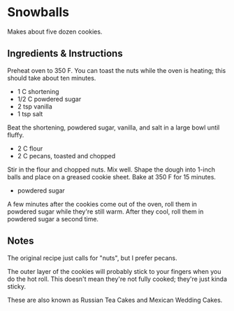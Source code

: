 # Snowballs

Makes about five dozen cookies.

## Ingredients & Instructions

Preheat oven to 350 F.  You can toast the nuts  while the oven is heating;  this
should take about ten minutes.

- 1 C shortening
- 1/2 C powdered sugar
- 2 tsp vanilla
- 1 tsp salt

Beat the shortening,  powdered sugar,  vanilla,  and salt  in a large bowl until
fluffy.

- 2 C flour
- 2 C pecans, toasted and chopped

Stir in the flour and chopped nuts. Mix well.  Shape the dough into 1-inch balls
and place on a greased cookie sheet.  Bake at 350 F for 15 minutes.

- powdered sugar

A few minutes  after the cookies  come out  of the oven,  roll them  in powdered
sugar while they're still warm.  After they cool,  roll them in powdered sugar a
second time.


## Notes

The original recipe just calls for "nuts", but I prefer pecans.

The outer layer of the cookies  will probably stick to your fingers  when you do
the  hot roll.  This doesn't mean they're  not fully cooked;  they're just kinda
sticky.

These are also known as Russian Tea Cakes and Mexican Wedding Cakes.
